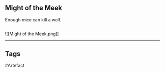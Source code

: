 ## Might of the Meek
Enough mice can kill a wolf.
## 
![[Might of the Meek.png]]

---
## Tags
#Artefact
